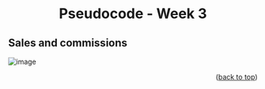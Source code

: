 <a name="readme-top"></a>
<h1 align="center">Pseudocode - Week 3</h1>

## Sales and commissions 
![image](https://user-images.githubusercontent.com/97712003/223619457-06a636e4-eed2-4f69-a3cd-40f0fcfbe1f0.png)

<p align="right">(<a href="#readme-top">back to top</a>)</p>
